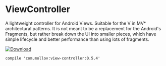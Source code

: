 # ViewController
A lightweight controller for Android Views. Suitable for the V in MV* architectural patterns.
It is not meant to be a replacement for the Android's Fragments, but rather break down the UI into
smaller pieces, which have simple lifecycle and better performance than using lots of fragments.

[ ![Download](https://api.bintray.com/packages/svetlin-mollov/maven/view-controller/images/download.svg) ](https://bintray.com/svetlin-mollov/maven/view-controller/_latestVersion)

```
compile 'com.mollov:view-controller:0.5.4'
```
